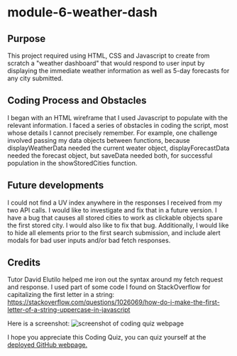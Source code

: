 # module-6-weather-dash

## Purpose
This project required using HTML, CSS and Javascript to create from scratch a "weather dashboard" that would respond to user input by displaying the immediate weather information as well as 5-day forecasts for any city submitted.

## Coding Process and Obstacles
I began with an HTML wireframe that I used Javascript to populate with the relevant information. I faced a series of obstacles in coding the script, most whose details I cannot precisely remember. For example, one challenge involved passing my data objects between functions, because displayWeatherData needed the current weater object, displayForecastData needed the forecast object, but saveData needed both, for successful population in the showStoredCities function.

## Future developments
I could not find a UV index anywhere in the responses I received from my two API calls. I would like to investigate and fix that in a future version. I have a bug that causes all stored cities to work as clickable objects spare the first stored city. I would also like to fix that bug. Additionally, I would like to hide all elements prior to the first search submission, and include alert modals for bad user inputs and/or bad fetch responses.

## Credits
Tutor David Elutilo helped me iron out the syntax around my fetch request and response. I used part of some code I found on StackOverflow for capitalizing the first letter in a string: https://stackoverflow.com/questions/1026069/how-do-i-make-the-first-letter-of-a-string-uppercase-in-javascript


Here is a screenshot:
![screenshot of coding quiz webpage](demo.png)

I hope you appreciate this Coding Quiz, you can quiz yourself at the [deployed GitHub webpage.](https://briancampbell003.github.io/module-6-weather-dash)